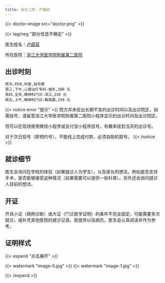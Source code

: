 ```yaml
---
title: 浙大二院｜卢蕴容
---
```


{{< doctor-image src="doctor.png" >}}

{{< tag/neg "部分信息不确定" >}}

医生姓名：[卢蕴容](https://app2.z2ehospital.com/html/doc/?docId=594a4d31e4b0649769808382)

所在医院：[浙江大学医学院附属第二医院](https://surl.amap.com/1jRHVEw96Ul)

## 出诊时刻

```csv
周次,时间,科室,挂号费
周三,下午,心理治疗专科-城东,100 元
周四,全天,精神科门诊-滨江,150 元
周五,上午,精神科门诊-解放路,150 元
```

{{< notice error "提示" >}}
院方并未给出长期不变的出诊时间以及出诊院区，如需挂号，请留意浙江大学医学院附属第二医院小程序显示的出诊时间及出诊院区。

但可以在现场使用微信小程序或支付宝小程序挂号，有概率挂到当天的出诊号。

对于次日挂号（即预约号），不能线上完成付款，必须自助机取号。
{{< /notice >}}

## 就诊细节

医生会询问在学校的体验（如果就诊人为学生），以及家长的想法，例如是否支持手术，是否能够接受这种情况（如果需要可以提供一些科普）。另外还会询问就诊人目前的想法。

## 开证

开具小证（病例诊断）或大证（门诊医学证明）的条件不完全固定，可能需要多次就诊，或补充其他医院的就诊记录。若提供以往病历，医生会认真阅读并作为参考。

## 证明样式

{{< expand "点击展开" >}}

{{< watermark "image-0.jpg" >}}
{{< watermark "image-1.jpg" >}}

{{< /expand >}}
